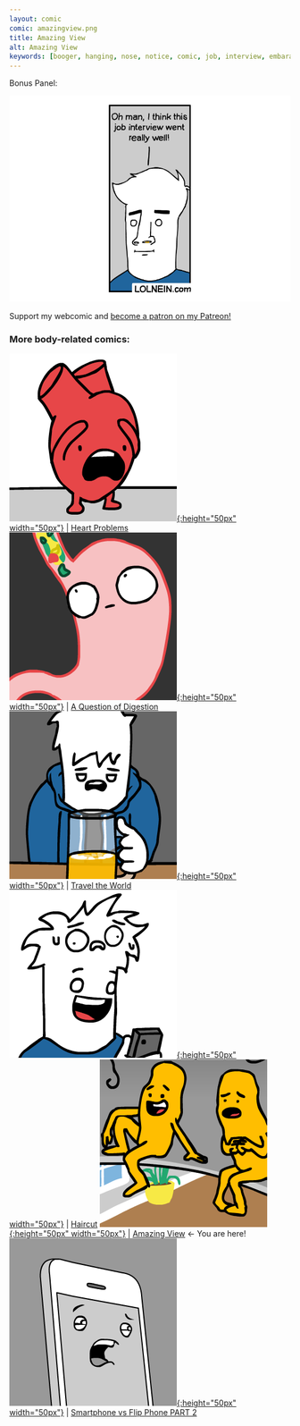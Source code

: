 ```yaml
---
layout: comic
comic: amazingview.png
title: Amazing View
alt: Amazing View
keywords: [booger, hanging, nose, notice, comic, job, interview, embarassing, face]
---
```


Bonus Panel:

![Amazing View Bonus Panel](/images/amazingview_bonus.png)


Support my webcomic and [become a patron on my Patreon!](https://www.patreon.com/lolnein)


### More body-related comics:

[![Heart Problems](/thumbs/heartproblems.png){:height="50px" width="50px"}](https://lolnein.com/2019/06/05/heartproblems/) | [Heart Problems](https://lolnein.com/2019/06/05/heartproblems/)
[![A Question of Digestion](/thumbs/aquestionofdigestion.png){:height="50px" width="50px"}](https://lolnein.com/2019/09/10/aquestionofdigestion/) | [A Question of Digestion](https://lolnein.com/2019/09/10/aquestionofdigestion/)
[![Travel the World](/thumbs/traveltheworld.png){:height="50px" width="50px"}](https://lolnein.com/2020/02/03/traveltheworld/) | [Travel the World](https://lolnein.com/2020/02/03/traveltheworld/)
[![Haircut](/thumbs/haircut.png){:height="50px" width="50px"}](https://lolnein.com/2020/02/19/haircut/) | [Haircut](https://lolnein.com/2020/02/19/haircut/)
[![Amazing View](/thumbs/amazingview.png){:height="50px" width="50px"}](https://lolnein.com/2020/02/20/amazingview/) | [Amazing View](https://lolnein.com/2020/02/20/amazingview/) <- You are here!
[![Smartphones (Part 2)](/thumbs/smartphones2.png){:height="50px" width="50px"}](https://lolnein.com/2014/10/01/smartphones2/) | [Smartphone vs Flip Phone PART 2](http://lolnein.com/2014/10/01/smartphones2/)